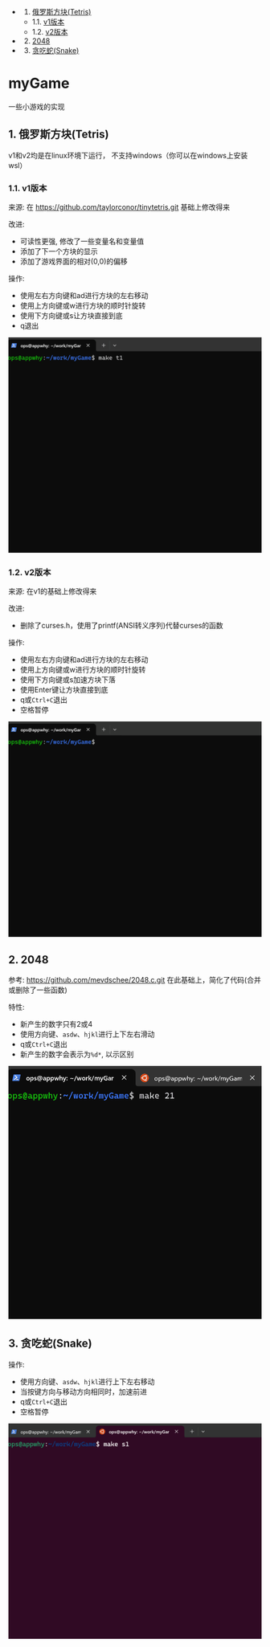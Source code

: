 <!-- vscode-markdown-toc -->
* 1. [俄罗斯方块(Tetris)](#Tetris)
	* 1.1. [v1版本](#v1)
	* 1.2. [v2版本](#v2)
* 2. [2048](#)
* 3. [贪吃蛇(Snake)](#Snake)

<!-- vscode-markdown-toc-config
	numbering=true
	autoSave=true
	/vscode-markdown-toc-config -->
<!-- /vscode-markdown-toc -->

# myGame
一些小游戏的实现

##  1. <a name='Tetris'></a>俄罗斯方块(Tetris)
v1和v2均是在linux环境下运行， 不支持windows（你可以在windows上安装wsl）


###  1.1. <a name='v1'></a>v1版本
来源: 在 https://github.com/taylorconor/tinytetris.git 基础上修改得来

改进:
* 可读性更强, 修改了一些变量名和变量值
* 添加了下一个方块的显示
* 添加了游戏界面的相对(0,0)的偏移

操作:
* 使用左右方向键和ad进行方块的左右移动
* 使用上方向键或w进行方块的顺时针旋转
* 使用下方向键或s让方块直接到底
* q退出


![v1 版本 gif](img/tetris-v1.gif)


###  1.2. <a name='v2'></a>v2版本
来源: 在v1的基础上修改得来

改进:
* 删除了curses.h，使用了printf(ANSI转义序列)代替curses的函数


操作:
* 使用左右方向键和ad进行方块的左右移动
* 使用上方向键或w进行方块的顺时针旋转
* 使用下方向键或s加速方块下落
* 使用Enter键让方块直接到底
* q或`Ctrl+C`退出
* 空格暂停


![v2 版本 gif](img/tetris-v2.gif)


##  2. <a name=''></a>2048

参考: https://github.com/mevdschee/2048.c.git  在此基础上，简化了代码(合并或删除了一些函数)

特性:
* 新产生的数字只有2或4
* 使用方向键、`asdw`、`hjkl`进行上下左右滑动
* q或`Ctrl+C`退出
* 新产生的数字会表示为`%d*`, 以示区别

![v1 版本 2048](img/2048-v1.gif)

##  3. <a name='Snake'></a>贪吃蛇(Snake)

操作:
* 使用方向键、`asdw`、`hjkl`进行上下左右移动
* 当按键方向与移动方向相同时，加速前进
* q或`Ctrl+C`退出
* 空格暂停

![v1 版本 Sname](img/snake-v1.gif)